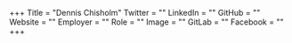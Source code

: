 +++
Title = "Dennis Chisholm"
Twitter = ""
LinkedIn = ""
GitHub = ""
Website = ""
Employer = ""
Role = ""
Image = ""
GitLab = ""
Facebook = ""
+++
